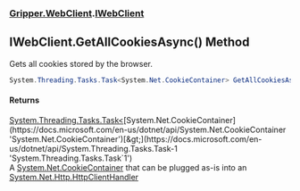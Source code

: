 ### [Gripper.WebClient](Gripper_WebClient.md 'Gripper.WebClient').[IWebClient](Gripper_WebClient_IWebClient.md 'Gripper.WebClient.IWebClient')
## IWebClient.GetAllCookiesAsync() Method
Gets all cookies stored by the browser.  
```csharp
System.Threading.Tasks.Task<System.Net.CookieContainer> GetAllCookiesAsync();
```
#### Returns
[System.Threading.Tasks.Task&lt;](https://docs.microsoft.com/en-us/dotnet/api/System.Threading.Tasks.Task-1 'System.Threading.Tasks.Task`1')[System.Net.CookieContainer](https://docs.microsoft.com/en-us/dotnet/api/System.Net.CookieContainer 'System.Net.CookieContainer')[&gt;](https://docs.microsoft.com/en-us/dotnet/api/System.Threading.Tasks.Task-1 'System.Threading.Tasks.Task`1')  
A [System.Net.CookieContainer](https://docs.microsoft.com/en-us/dotnet/api/System.Net.CookieContainer 'System.Net.CookieContainer') that can be plugged as-is into an [System.Net.Http.HttpClientHandler](https://docs.microsoft.com/en-us/dotnet/api/System.Net.Http.HttpClientHandler 'System.Net.Http.HttpClientHandler')
